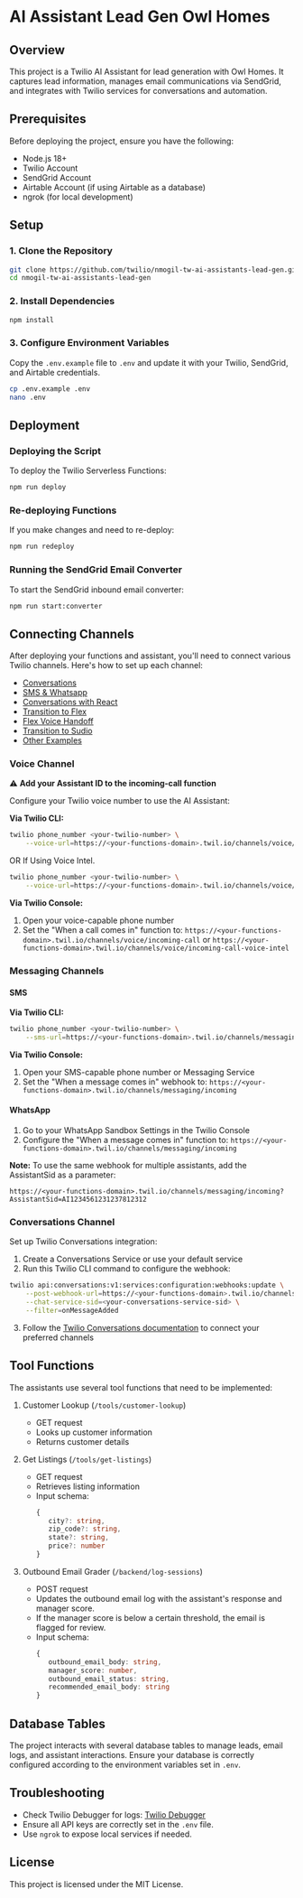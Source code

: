 # AI Assistant Lead Gen Owl Homes

## Overview
This project is a Twilio AI Assistant for lead generation with Owl Homes. It captures lead information, manages email communications via SendGrid, and integrates with Twilio services for conversations and automation.

## Prerequisites
Before deploying the project, ensure you have the following:
- Node.js 18+
- Twilio Account
- SendGrid Account
- Airtable Account (if using Airtable as a database)
- ngrok (for local development)

## Setup
### 1. Clone the Repository
```bash
git clone https://github.com/twilio/nmogil-tw-ai-assistants-lead-gen.git
cd nmogil-tw-ai-assistants-lead-gen
```

### 2. Install Dependencies
```bash
npm install
```

### 3. Configure Environment Variables
Copy the `.env.example` file to `.env` and update it with your Twilio, SendGrid, and Airtable credentials.
```bash
cp .env.example .env
nano .env
```

## Deployment
### Deploying the Script
To deploy the Twilio Serverless Functions:
```bash
npm run deploy
```

### Re-deploying Functions
If you make changes and need to re-deploy:
```bash
npm run redeploy
```

### Running the SendGrid Email Converter
To start the SendGrid inbound email converter:
```bash
npm run start:converter
```

## Connecting Channels

After deploying your functions and assistant, you'll need to connect various Twilio channels. Here's how to set up each channel:

- [Conversations](https://www.twilio.com/docs/alpha/ai-assistants/code-samples/channel-conversations)
- [SMS & Whatsapp](https://www.twilio.com/docs/alpha/ai-assistants/code-samples/channel-messaging)
- [Conversations with React](https://www.twilio.com/docs/alpha/ai-assistants/code-samples/react)
- [Transition to Flex](https://www.twilio.com/docs/alpha/ai-assistants/code-samples/transition-flex)
- [Flex Voice Handoff](https://docs.google.com/document/d/14RuOxt6FUAuc62A7BmeQFZWHr5WcXOoQZluZEF98GJA/edit?usp=sharing)
- [Transition to Sudio](https://www.twilio.com/docs/alpha/ai-assistants/code-samples/transition-studio)
- [Other Examples](https://github.com/twilio-labs/ai-assistants-samples)

### Voice Channel

:warning: **Add your Assistant ID to the incoming-call function**

Configure your Twilio voice number to use the AI Assistant:

**Via Twilio CLI:**

```bash
twilio phone_number <your-twilio-number> \
    --voice-url=https://<your-functions-domain>.twil.io/channels/voice/incoming-call
```

OR If Using Voice Intel.

```bash
twilio phone_number <your-twilio-number> \
    --voice-url=https://<your-functions-domain>.twil.io/channels/voice/incoming-call-voice-intel
```

**Via Twilio Console:**

1. Open your voice-capable phone number
2. Set the "When a call comes in" function to: `https://<your-functions-domain>.twil.io/channels/voice/incoming-call` or `https://<your-functions-domain>.twil.io/channels/voice/incoming-call-voice-intel`

### Messaging Channels

#### SMS

**Via Twilio CLI:**

```bash
twilio phone_number <your-twilio-number> \
    --sms-url=https://<your-functions-domain>.twil.io/channels/messaging/incoming
```

**Via Twilio Console:**

1. Open your SMS-capable phone number or Messaging Service
2. Set the "When a message comes in" webhook to: `https://<your-functions-domain>.twil.io/channels/messaging/incoming`

#### WhatsApp

1. Go to your WhatsApp Sandbox Settings in the Twilio Console
2. Configure the "When a message comes in" function to: `https://<your-functions-domain>.twil.io/channels/messaging/incoming`

**Note:** To use the same webhook for multiple assistants, add the AssistantSid as a parameter:

```
https://<your-functions-domain>.twil.io/channels/messaging/incoming?AssistantSid=AI1234561231237812312
```

### Conversations Channel

Set up Twilio Conversations integration:

1. Create a Conversations Service or use your default service
2. Run this Twilio CLI command to configure the webhook:

```bash
twilio api:conversations:v1:services:configuration:webhooks:update \
    --post-webhook-url=https://<your-functions-domain>.twil.io/channels/conversations/messageAdded \
    --chat-service-sid=<your-conversations-service-sid> \
    --filter=onMessageAdded
```

3. Follow the [Twilio Conversations documentation](https://www.twilio.com/docs/conversations/overview) to connect your preferred channels

## Tool Functions

The assistants use several tool functions that need to be implemented:

1. Customer Lookup (`/tools/customer-lookup`)

   - GET request
   - Looks up customer information
   - Returns customer details

2. Get Listings (`/tools/get-listings`)

   - GET request
   - Retrieves listing information
   - Input schema:
     ```typescript
     {
        city?: string,
        zip_code?: string,
        state?: string,
        price?: number
     }
     ```

3. Outbound Email Grader (`/backend/log-sessions`)

   - POST request
   - Updates the outbound email log with the assistant's response and manager score.
   - If the manager score is below a certain threshold, the email is flagged for review.
   - Input schema:
     ```typescript
     {
        outbound_email_body: string,
        manager_score: number,
        outbound_email_status: string,
        recommended_email_body: string
     }
     ```

## Database Tables
The project interacts with several database tables to manage leads, email logs, and assistant interactions. Ensure your database is correctly configured according to the environment variables set in `.env`.

## Troubleshooting
- Check Twilio Debugger for logs: [Twilio Debugger](https://console.twilio.com/us1/monitor/logs/debugger/errors)
- Ensure all API keys are correctly set in the `.env` file.
- Use `ngrok` to expose local services if needed.

## License
This project is licensed under the MIT License.


